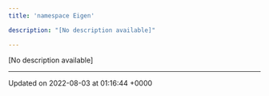 ```yaml
---
title: 'namespace Eigen'

description: "[No description available]"

---
```







[No description available]






-------------------------------

Updated on 2022-08-03 at 01:16:44 +0000